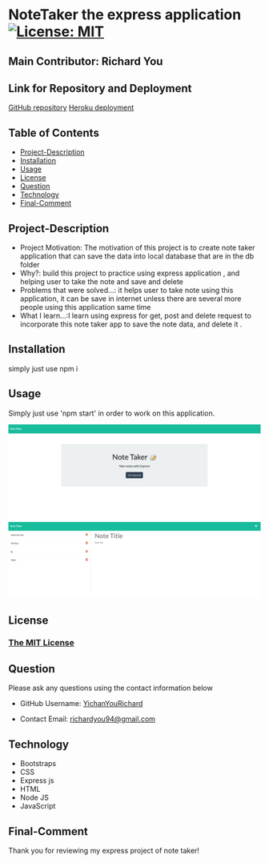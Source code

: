 # NoteTaker the express application [![License: MIT](https://img.shields.io/badge/License-MIT-yellow.svg)](https://opensource.org/licenses/MIT)
## Main Contributor: Richard You

## Link for Repository and Deployment
[GitHub repository](https://github.com/YichanYouRichard/Note-taker-expressApp)
[Heroku deployment](https://gentle-shore-52495.herokuapp.com/)


## Table of Contents
  - [Project-Description](#project-description)
  - [Installation](#installation)
  - [Usage](#usage)
  - [License](#license)
  - [Question](#question)
  - [Technology](#technology)
  - [Final-Comment](#final-comment)

## Project-Description
- Project Motivation: The motivation of this project is to create note taker application that can save the data into  local database that are in the db folder
- Why?: build this project to practice using express application , and helping user to take the note and save and delete 
- Problems that were solved...: it helps user to take note using this application, it can be save in internet unless there are several more people using this application same time
- What I learn...:I learn using express for get, post and delete request to incorporate this note taker app to save the note data, and delete it .

## Installation
simply just use npm i
## Usage
Simply just use 'npm start' in order to work on this application. 

![beginning page](./assets/beginning-page.png)
![app page](./assets/app-page.png)

## License
### [The MIT License](https://opensource.org/licenses/MIT)
## Question
Please ask any questions using the contact information below

- GitHub Username: [YichanYouRichard](http://github.com/YichanYouRichard)

- Contact Email: richardyou94@gmail.com
## Technology
- Bootstraps
 - CSS
 - Express js
 - HTML
 - Node JS
 - JavaScript
 ## Final-Comment

Thank you for reviewing my express project of note taker! 